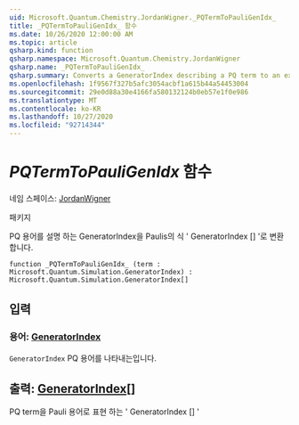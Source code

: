 ```yaml
---
uid: Microsoft.Quantum.Chemistry.JordanWigner._PQTermToPauliGenIdx_
title: _PQTermToPauliGenIdx_ 함수
ms.date: 10/26/2020 12:00:00 AM
ms.topic: article
qsharp.kind: function
qsharp.namespace: Microsoft.Quantum.Chemistry.JordanWigner
qsharp.name: _PQTermToPauliGenIdx_
qsharp.summary: Converts a GeneratorIndex describing a PQ term to an expression 'GeneratorIndex[]' in terms of Paulis
ms.openlocfilehash: 1f9567f327b5afc3054acbf1a615b44a54453004
ms.sourcegitcommit: 29e0d88a30e4166fa580132124b0eb57e1f0e986
ms.translationtype: MT
ms.contentlocale: ko-KR
ms.lasthandoff: 10/27/2020
ms.locfileid: "92714344"
---
```

# <a name="_pqtermtopauligenidx_-function"></a>_PQTermToPauliGenIdx_ 함수

네임 스페이스: [JordanWigner](xref:Microsoft.Quantum.Chemistry.JordanWigner)

패키지 [](https://nuget.org/packages/)


PQ 용어를 설명 하는 GeneratorIndex을 Paulis의 식 ' GeneratorIndex [] '로 변환 합니다.

```qsharp
function _PQTermToPauliGenIdx_ (term : Microsoft.Quantum.Simulation.GeneratorIndex) : Microsoft.Quantum.Simulation.GeneratorIndex[]
```


## <a name="input"></a>입력

### <a name="term--generatorindex"></a>용어: [GeneratorIndex](xref:Microsoft.Quantum.Simulation.GeneratorIndex)

`GeneratorIndex` PQ 용어를 나타내는입니다.



## <a name="output--generatorindex"></a>출력: [GeneratorIndex](xref:Microsoft.Quantum.Simulation.GeneratorIndex)[]

PQ term을 Pauli 용어로 표현 하는 ' GeneratorIndex [] '